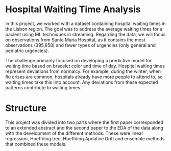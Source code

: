 # Hospital Waiting Time Analysis
In this project, we worked with a dataset containing hospital waiting times in the Lisbon region. The goal was to address the average waiting times for a pacient using ML techniques in streaming. Regarding the data, we will focus on observations from Santa Maria Hospital, as it contains the most observations (395,858) and fewer types of urgencies (only general and pediatric urgencies).

The challenge primarily focused on developing a predictive model for waiting time based on bracelet color and time of day. Hospital waiting times represent deviations from normalcy. For example, during the winter, when flu crises are common, hospitals already have more people to attend to, so waiting times take this into account. Any deviations from these expected patterns contribute to waiting times.

# Structure
This project was divided into two parts where the first paper corresponded to an extended abstract and the second paper to the EDA of the data along with the development of the different methods. These were linear regression, Hoeffding tree, Hoeffding Apdative Drift and ensemble methods that combined these models. 

